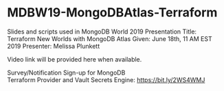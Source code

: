 # MDBW19-MongoDBAtlas-Terraform

Slides and scripts used in MongoDB World 2019 Presentation
Title: Terraform New Worlds with MongoDB Atlas
Given: June 18th, 11 AM EST 2019
Presenter: Melissa Plunkett

Video link will be provided here when available.

Survey/Notification Sign-up for MongoDB  
Terraform Provider and Vault Secrets Engine:
https://bit.ly/2WS4WMJ
